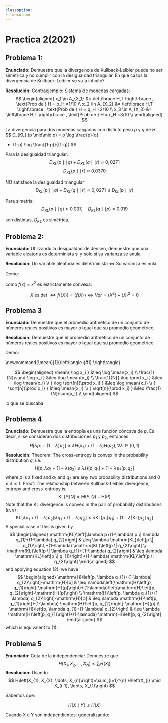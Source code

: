 ```yaml
---
classoption:
- twocolumn
---
```

# Practica 2(2021)

<!-- Libros de referencia:

[1]: Elements of information theory de T. Cover -->


## Problema 1:

**Enunciado:**
Demuestre que la divergencia de Kullback-Leibler puede no ser simétrica y no cumplir con la desigualdad triangular. En qué casos la divergencia de Kullback-Leibler se va a infinito?

**Resolución:**
Contraejemplo: Sistema de monedas cargadas:
$$
\begin{aligned}
   x_1 \in A_{X_1} &= \left\lbrace H,T \right\rbrace , \text{Prob de } H = p_H =1/10  \\
   x_2 \in A_{X_2} &= \left\lbrace H,T \right\rbrace , \text{Prob de } H = q_H =2/10 \\
   x_3 \in A_{X_3} &= \left\lbrace H,T \right\rbrace , \text{Prob de } H = r_H =3/10 \\
\end{aligned}
$$

La divergencia para dos monedas cargadas con distinto peso $p$ y $q$ de $H$:
$$
D_{KL} (p \mid\mid q) = p \log \frac{p}{q}
+ (1-p) \log \frac{(1-p)}{(1-q)}
$$

Para la desigualdad triangular:
$$
D_{KL} (p \mid\mid q) + D_{KL} (q \mid\mid r)  \approx 0,0271
$$
$$
D_{KL} (p \mid\mid r) \approx 0.0370
$$

NO satisface la desigualdad triangular
$$
D_{KL} (p \mid\mid q) + D_{KL} (q \mid\mid r)  \approx 0,0271
\leq D_{KL} (p \mid\mid r) 
$$

Para simetría:
$$
D_{KL} (p \mid\mid q) \approx 0.037, \quad
D_{KL} (q \mid\mid p) \approx 0.019
$$

son distintas, $D_{KL}$ es simétrica.

## Problema 2:

**Enunciado:**
Utilizando la desigualdad de Jensen, demuestre que una variable aleatoria es determinista si y solo si su varianza se anula.

**Resolución:**
Un variable aleatoria es determinista $\Leftrightarrow$ Su varianza es nula

Demo:

como $f(x)= x^2$ es estrictamente convexa:

$$
X \text{ es det } \Leftrightarrow f( \left\langle X \right\rangle ) = \left\langle f(X) \right\rangle \Leftrightarrow Var = \left\langle X^2 \right\rangle - \left\langle X \right\rangle^2=0
$$

## Problema 3

**Enunciado:**
Demuestre que el promedio aritmético de un conjunto de números reales positivos es mayor o igual que su promedio geométrico.

**Resolución:**
Demuestre que el promedio aritmético de un conjunto de números reales positivos es mayor o
igual que su promedio geométrico.

Demo:

\newcommand{\mean}[1]{\left\langle {#1} \right\rangle}

$$
\begin{aligned}
   \mean{ \log x_i } &\leq \log \mean{x_i} \\   
   \frac{1}{N}\sum{ \log x_i } &\leq \log \mean{x_i} \\   
   \frac{1}{N}{ \log \prod x_i } &\leq \log \mean{x_i} \\   
   { \log \sqrt[n]{\prod x_i} } &\leq \log \mean{x_i} \\   
   { \sqrt[n]{\prod x_i} } &\leq  \mean{x_i} \\   
   { \sqrt[n]{\prod x_i} } &\leq  \frac{1}{N}\sum{x_i} \\   
\end{aligned}
$$

lo que se buscaba

## Problema 4

**Enunciado:**
Demuestre que la entropía es una función cóncava de $p$. Es decir, si se consideran dos distribuciones $p_{1}$ y $p_{2}$, entonces:
$$
H\left[\lambda p_{1}+\{1-\lambda) p_{2}\right] \geq \lambda H\left(p_{1}\right)+(1-\lambda) H\left(p_{2}\right), \forall \lambda \in[0,1]
$$
**Resolución:**
Theorem: The cross-entropy is convex in the probability distribution $q$, i.e.
$$
{H}\left[p, \lambda q_{1}+(1-\lambda) q_{2}\right] \leq \lambda {H}\left[p, q_{1}\right]+(1-\lambda) {H}\left[p, q_{2}\right]
$$
where $p$ is a fixed and $q_{1}$ and $q_{2}$ are any two probability distributions and $0 \leq \lambda \leq 1$.
Proof: The relationship between Kullback-Leibler divergence, entropy and cross-entropy is:
$$
\mathrm{KL}[P \| Q]=\mathrm{H}(P, Q)-\mathrm{H}(P)
$$
Note that the $\mathrm{KL}$ divergence is convex in the pair of probability distributions $(p, q)$ :
$$
\mathrm{KL}\left[\lambda p_{1}+(1-\lambda) p_{2} \| \lambda q_{1}+(1-\lambda) q_{2}\right] \leq \lambda \mathrm{KL}\left[p_{1} \| q_{1}\right]+(1-\lambda) \mathrm{KL}\left[p_{2} \| q_{2}\right]
$$
A special case of this is given by
$$
\begin{aligned}
\mathrm{KL}\left[\lambda p+(1-\lambda) p \| \lambda q_{1}+(1-\lambda) q_{2}\right] & \leq \lambda \mathrm{KL}\left[p \| q_{1}\right]+(1-\lambda) \mathrm{KL}\left[p \| q_{2}\right] \\
\mathrm{KL}\left[p \| \lambda q_{1}+(1-\lambda) q_{2}\right] & \leq \lambda \mathrm{KL}\left[p \| q_{1}\right]+(1-\lambda) \mathrm{KL}\left[p \| q_{2}\right]
\end{aligned}
$$
and applying equation $(2)$, we have
$$
\begin{aligned}
\mathrm{H}\left[p, \lambda q_{1}+(1-\lambda) q_{2}\right]-\mathrm{H}[p] & \leq \lambda\left(\mathrm{H}\left[p, q_{1}\right]-\mathrm{H}[p]\right)+(1-\lambda)\left(\mathrm{H}\left[p, q_{2}\right]-\mathrm{H}[p]\right) \\
\mathrm{H}\left[p, \lambda q_{1}+(1-\lambda) q_{2}\right]-\mathrm{H}[p] & \leq \lambda \mathrm{H}\left[p, q_{1}\right]+(1-\lambda) \mathrm{H}\left[p, q_{2}\right]-\mathrm{H}[p] \\
\mathrm{H}\left[p, \lambda q_{1}+(1-\lambda) q_{2}\right] & \leq \lambda \mathrm{H}\left[p, q_{1}\right]+(1-\lambda) \mathrm{H}\left[p, q_{2}\right]
\end{aligned}
$$
which is equivalent to $(1)$.

## Problema 5

**Enunciado:**
Cota de la independencia: Demuestre que
$$
H\left(X_{1}, X_{2}, \ldots, X_{N}\right) \leq \sum_{i} H\left(X_{i}\right)
$$
**Resolución:**
Usando 
$$
H\left(X_{1}, X_{2}, \ldots, X_{n}\right)=\sum_{i=1}^{n} H\left(X_{i} \mid X_{i-1}, \ldots, X_{1}\right)
$$

Sabemos que:

$$
H(X \mid Y) \leq H(X)
$$

Cuando X e Y son independientes:
generalizando: